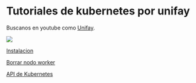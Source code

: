 # Tutoriales de kubernetes por unifay



Buscanos en youtube como [Unifay](https://www.youtube.com/channel/UC3HxAEFZa2VIxj8SzjvBisQ/ "Buscanos en youtube").


![](https://www.linuxfoundation.org/wp-content/uploads/2018/02/bg_post_kubernetes.png   )

[Instalacion](instalacion.md)

[Borrar nodo worker](borrarNodoK8s.md)

[API de Kubernetes](ApiKubernetes.md)

